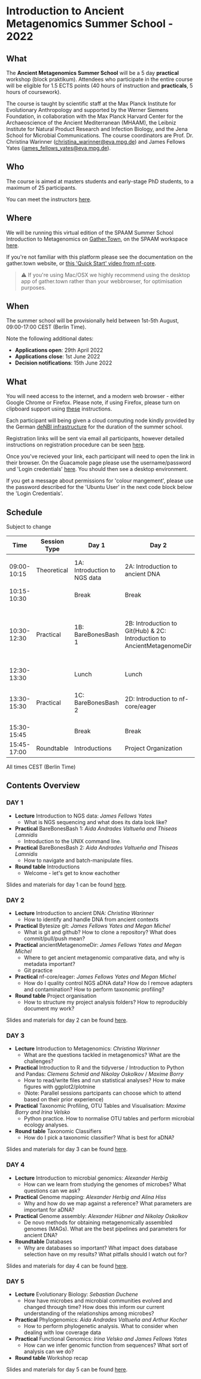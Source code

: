 # Introduction to Ancient Metagenomics Summer School - 2022

## What

The **Ancient Metagenomics Summer School** will be a 5 day **practical** workshop (block praktikum). Attendees who participate in the entire course will be eligible for 1.5 ECTS points (40 hours of instruction and **practicals**, 5 hours of coursework).

The course is taught by scientific staff at the Max Planck Institute for Evolutionary Anthropology and supported by the Werner Siemens Foundation, in collaboration with the Max Planck Harvard Center for the Archaeoscience of the Ancient Mediterranean (MHAAM), the Leibniz Institute for Natural Product Research and Infection Biology, and the Jena School for Microbial Communications. The course coordinators are Prof. Dr. Christina Warinner (christina_warinner@eva.mpg.de) and James Fellows Yates (james_fellows_yates@eva.mpg.de).

## Who

The course is aimed at masters students and early-stage PhD students, to a maximum of 25 participants.

You can meet the instructors [here](/2022/instructors.md).

## Where

We will be running this virtual edition of the SPAAM Summer School Introduction to Metagenomics on [Gather.Town](https://gather.town), on the SPAAM workspace [here](https://app.gather.town/app/PlXjb0deog0B4JCq/spaam-community).

If you're not familiar with this platform please see the documentation on the gather.town website, or [this 'Quick Start' video from nf-core](https://nf-co.re/events/2022/bytesize-37-gathertown).

> ⚠️ If you're using Mac/OSX we highly recommend using the desktop app of gather.town rather than your webbrowser, for optimisation purposes.

## When

The summer school will be provisionally held between 1st-5th August, 09:00-17:00 CEST (Berlin Time).

Note the following additional dates:

- **Applications open**: 29th April 2022
- **Applications close**: 1st June 2022
- **Decision notifications**: 15th June 2022

## What

You will need access to the internet, and a modern web browser - either Google Chrome or Firefox. Please note, if using Firefox, please turn on clipboard support using [these](https://sudoedit.com/firefox-async-clipboard/) instructions.

Each participant will being given a cloud computing node kindly provided by the German [deNBI infrastructure](https://www.denbi.de/cloud) for the duration of the summer school.

Registration links will be sent via email all participants, however detailed instructions on registration procedure can be seen [here](2022/denbi-registration).

Once you've recieved your link, each participant will need to open the link in their browser. On the Guacamole page please use the username/password und 'Login credentials' [here](https://cloud.denbi.de/wiki/simple_vm/customization/#apache-guacamole). You should then see a desktop environment.

If you get a message about permissions for 'colour mangement', please use the password described for the 'Ubuntu User' in the next code block below the 'Login Credentials'.

## Schedule

Subject to change

| **Time**    | **Session Type** | **Day 1**                    | **Day 2**                                                               | **Day 3**                                                                             | **Day 4**                              | **Day 5**                |
| ----------- | ---------------- | ---------------------------- | ----------------------------------------------------------------------- | ------------------------------------------------------------------------------------- | -------------------------------------- | ------------------------ |
| 09:00-10:15 | Theoretical      | 1A: Introduction to NGS data | 2A: Introduction to ancient DNA                                         | 3A: Introduction to Metagenomics                                                      | 4A: Introduction to microbial genomics | 5A: Evolutionary Biology |
| 10:15-10:30 |                  | Break                        | Break                                                                   | Break                                                                                 | Break                                  | Break                    |
| 10:30-12:30 | Practical        | 1B: BareBonesBash 1          | 2B: Introduction to Git(Hub) & 2C: Introduction to AncientMetagenomeDir | 3B-1: Introduction to R and the tidyverse & 3B-2: - Introduction to Python and Pandas | 4B: Genome mapping                     | 5B: Phylogenomics        |
| 12:30-13:30 |                  | Lunch                        | Lunch                                                                   | Lunch                                                                                 | Lunch                                  | Lunch                    |
| 13:30-15:30 | Practical        | 1C: BareBonesBash 2          | 2D: Introduction to nf-core/eager                                       | 3C: Taxonomic Profiling, OTU Tables and Visualisation                                 | 4C: Genome assembly                    | 5C: Functional Genomics  |
| 15:30-15:45 |                  | Break                        | Break                                                                   | Break                                                                                 | Break                                  | Break                    |
| 15:45-17:00 | Roundtable       | Introductions                | Project Organization                                                    | Taxonomic Classifiers                                                                 | Databases                              | Social                   |

All times CEST (Berlin Time)

## Contents Overview

### DAY 1

- **Lecture** Introduction to NGS data: _James Fellows Yates_
  - What is NGS sequencing and what does its data look like?
- **Practical** BareBonesBash 1: _Aida Andrades Valtueña and Thiseas Lamnidis_
  - Introduction to the UNIX command line.
- **Practical** BareBonesBash 2: _Aida Andrades Valtueña and Thiseas Lamnidis_
  - How to navigate and batch-manipulate files.
- **Round table** Introductions
  - Welcome - let's get to know eachother

Slides and materials for day 1 can be found [here](2022/day-1).

### DAY 2

- **Lecture** Introduction to ancient DNA: _Christina Warinner_
  - How to identify and handle DNA from ancient contexts
- **Practical** Bytesize git: _James Fellows Yates and Megan Michel_
  - What is git and github? How to clone a repository? What does commit/pull/push mean?
- **Practical** ancientMetagenomeDir: _James Fellows Yates and Megan Michel_
  - Where to get ancient metagenomic comparative data, and why is metadata important?
  - Git practice
- **Practical** nf-core/eager: _James Fellows Yates and Megan Michel_
  - How do I quality control NGS aDNA data? How do I remove adapters and contamination? How to perform taxonomic profiling?
- **Round table** Project organisation
  - How to structure my project analysis folders? How to reproducibly document my work?

Slides and materials for day 2 can be found [here](2022/day-2).

### DAY 3

- **Lecture** Introduction to Metagenomics: _Christina Warinner_
  - What are the questions tackled in metagenomics? What are the challenges?
- **Practical** Introduction to R and the tidyverse / Introduction to Python and Pandas: _Clemens Schmid and Nikolay Oskolkov_ / _Maxime Borry_
  - How to read/write files and run statistical analyses? How to make figures with ggplot2/plotnine
  - (Note: Parallel sessions partcipants can choose which to attend based on their prior experience)
- **Practical** Taxonomic Profiling, OTU Tables and Visualisation: _Maxime Borry and Irina Velsko_
  - Python practice. How to normalise OTU tables and perform microbial ecology analyses.
- **Round table** Taxonomic Classifiers
  - How do I pick a taxonomic classifier? What is best for aDNA?

Slides and materials for day 3 can be found [here](2022/day-3).

### DAY 4

- **Lecture** Introduction to microbial genomics: _Alexander Herbig_
  - How can we learn from studying the genomes of microbes? What questions can we ask?
- **Practical** Genome mapping: _Alexander Herbig and Alina Hiss_
  - Why and how do we map against a reference? What parameters are important for aDNA?
- **Practical** Genome assembly: _Alexander Hübner and Nikolay Oskolkov_
  - De novo methods for obtaining metagenomically assembled genomes (MAGs). What are the best pipelines and parameters for ancient DNA?
- **Roundtable** Databases
  - Why are databases so important? What impact does database selection have on my results? What pitfalls should I watch out for?

Slides and materials for day 4 can be found [here](2022/day-4).

### DAY 5

- **Lecture** Evolutionary Biology: _Sebastian Duchene_
  - How have microbes and microbial communities evolved and changed through time? How does this inform our current understanding of the relationships among microbes?
- **Practical** Phylogenomics: _Aida Andrades Valtueña and Arthur Kocher_
  - How to perform phylogenetic analysis. What to consider when dealing with low coverage data
- **Practical** Functional Genomics: _Irina Velsko and James Fellows Yates_
  - How can we infer genomic function from sequences? What sort of analysis can we do?
- **Round table** Workshop recap

Slides and materials for day 5 can be found [here](2022/day-5).
